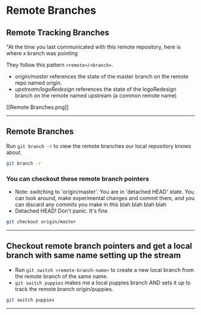 # Remote Branches

## Remote Tracking Branches

"At the time you last communicated with this remote repository, here is where x branch was pointing

They follow this pattern `<remote>/<branch>`.

- _origin/master_ references the state of the master branch on the remote repo named origin.
- _upstream/logoRedesign_ references the state of the logoRedesign branch on the remote named upstream (a common remote name)

[[Remote Branches.png]]

---

## Remote Branches

Run `git branch -r` to view the remote branches our local repository knows about.

```bash
git branch -r
```

### You can checkout these remote branch pointers

- Note: switching to 'origin/master'. You are in 'detached HEAD' state. You can look around, make experimental changes and commit them, and you can discard any commits you make in this blah blah blah blah
- Detached HEAD! Don't panic. It's fine

```bash
git checkout origin/master
```

---

## Checkout remote branch pointers and get a local branch with same name setting up the stream

- Run `git switch <remote-branch-name>` to create a new local branch from the remote branch of the same name.
- `git switch puppies` makes me a local puppies branch AND sets it up to track the remote branch origin/puppies.

```bash
git switch puppies
```

---